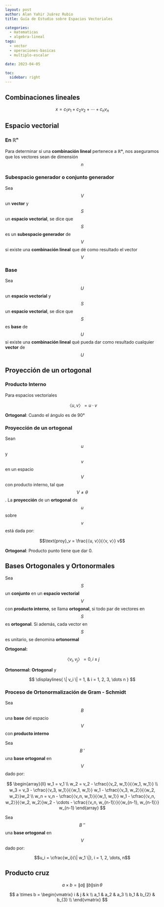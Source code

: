 ```yaml
---
layout: post
author: Alan Yahir Juárez Rubio
title: Guía de Estudio sobre Espacios Vectoriales

categories:
  - matematicas
  - algebra-lineal
tags:
  - vector
  - operaciones-basicas
  - multiplo-escalar

date: 2023-04-05

toc:
  sidebar: right
---
```


## Combinaciones lineales

$$x = c_1v_1 + c_2v_2 + \cdots + c_nv_n$$

## Espacio vectorial

### En ℝⁿ

Para determinar si una **combinación lineal** pertenece a **ℝⁿ**, nos
aseguramos que los vectores sean de dimensión $$ n $$

### Subespacio generador o conjunto generador

Sea $$ V $$ un **vector** y $$ S $$ un **espacio vectorial**, se dice que
$$ S $$ es un **subespacio generador** de $$ V $$ si existe una **combinación
lineal** que dé como resultado el vector $$ V $$

### Base

Sea $$ U $$ un **espacio vectorial** y $$ S $$ un **espacio vectorial**, se
dice que $$ S $$ es **base** de $$ U $$ si existe una **combinación lineal**
qué pueda dar como resultado cualquier **vector** de $$ U $$

<!-- Para determinar que $$ S $$ es **base** de $$ U $$ **combinación
lineal** y después sacar el **determinante** de la **combinación lineal**; si
este es diferente de cero, entonces $$ S $$ es **base** de $$ U $$, en caso
contrario, no lo es. -->

## Proyección de un ortogonal

### Producto Interno

Para espacios vectoriales

$$〈u, v〉 = u \cdot v$$

<!-- Espacios vectoriales, con funciones, matrices, reales, ecuaciones -->

**Ortogonal**: Cuando el ángulo es de 90°

### Proyección de un ortogonal

Sean $$ u $$ y $$ v $$ en un espacio $$ V $$ con producto interno, tal que
$$ V \neq \theta $$. La **proyección** de un **ortogonal** de $$ u $$ sobre
$$ v $$ está dada por:

$$\text{proy}_v = \frac{〈u, v〉}{〈v, v〉} v$$

**Ortogonal**: Producto punto tiene que dar 0.

## Bases Ortogonales y Ortonormales

Sea $$ S $$ un **conjunto** en un **espacio vectorial** $$ V $$ con **producto
interno**, se llama **ortogonal**, si todo par de vectores en $$ S $$ es
**ortogonal**. Si además, cada vector en $$ S $$ es unitario, se denomina
**ortonormal**

**Ortogonal:**

$$〈v_i, v_j〉 = 0, i \pm j$$

**Ortonormal:** **Ortogonal** y

$$
\displaylines{
  \| v_i \| = 1, &
  i = 1, 2, 3, \dots n
}
$$

### Proceso de Ortonormalización de Gram - Schmidt

Sea $$ B $$ una **base** del espacio $$ V $$ con **producto interno**

Sea $$ B\:' $$ una **base ortogonal** en $$ V $$ dado por:

$$
\begin{array}{ll}
  w_1 = v_1 \\
  w_2 = v_2 - \cfrac{〈v_2, w_1〉}{〈w_1, w_1〉} \\
  w_3 = v_3 - \cfrac{〈v_3, w_1〉}{〈w_1, w_1〉} w_1
    - \cfrac{〈v_3, w_2〉}{〈w_2, w_2〉}w_2 \\
  w_n = v_n - \cfrac{〈v_n, w_1〉}{〈w_1, w_1〉} w_1
    - \cfrac{〈v_n, w_2〉}{〈w_2, w_2〉}w_2 - \cdots
    - \cfrac{〈v_n, w_{n-1}〉}{〈w_{n-1}, w_{n-1}〉} w_{n-1}
\end{array}
$$

Sea $$ B\:'' $$ una **base ortogonal** en $$ V $$ dado por:

$$u_i = \cfrac{w_i}{\| w_1 \|}, i = 1, 2, \dots, n$$

## Producto cruz

$$a \times b = \| a \|\: \| b \| \sin \theta$$

$$
a \times b =
\begin{vmatrix}
  i & j & k \\
  a_1 & a_2 & a_3 \\
  b_1 & b_{2} & b_{3} \\
\end{vmatrix}
$$
